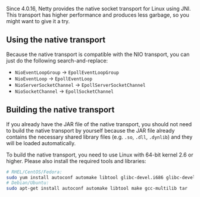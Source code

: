 Since 4.0.16, Netty provides the native socket transport for Linux using JNI.  This transport has higher performance and produces less garbage, so you might want to give it a try.

## Using the native transport

Because the native transport is compatible with the NIO transport, you can just do the following search-and-replace:

* `NioEventLoopGroup` → `EpollEventLoopGroup`
* `NioEventLoop` → `EpollEventLoop`
* `NioServerSocketChannel` → `EpollServerSocketChannel`
* `NioSocketChannel` → `EpollSocketChannel`

## Building the native transport

If you already have the JAR file of the native transport, you should not need to build the native transport by yourself because the JAR file already contains the necessary shared library files (e.g. `.so`, `.dll`, `.dynlib`) and they will be loaded automatically.

To build the native transport, you need to use Linux with 64-bit kernel 2.6 or higher.  Please also install the required tools and libraries:

```bash
# RHEL/CentOS/Fedora:
sudo yum install autoconf automake libtool glibc-devel.i686 glibc-devel libgcc.i686 make tar
# Debian/Ubuntu:
sudo apt-get install autoconf automake libtool make gcc-multilib tar
```